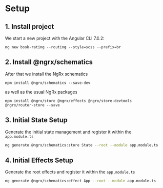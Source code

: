 # Setup


## 1. Install project

We start a new project with the Angular CLI 7.0.2:

```
ng new book-rating --routing --style=scss --prefix=br
```


## 2. Install @ngrx/schematics

After that we install the NgRx schematics

```
npm install @ngrx/schematics --save-dev
```

as well as the usual NgRx packages

```
npm install @ngrx/store @ngrx/effects @ngrx/store-devtools @ngrx/router-store --save
```


## 3. Initial State Setup

Generate the initial state management and register it within the `app.module.ts`

```sh
ng generate @ngrx/schematics:store State --root --module app.module.ts
```

## 4. Initial Effects Setup

Generate the root effects and register it within the `app.module.ts`

```sh
ng generate @ngrx/schematics:effect App --root --module app.module.ts
```





